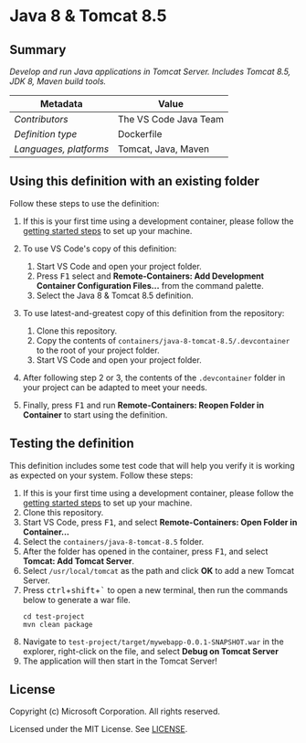 # Java 8 & Tomcat 8.5

## Summary

*Develop and run Java applications in Tomcat Server. Includes Tomcat 8.5, JDK 8, Maven build tools.*

| Metadata | Value |  
|----------|-------|
| *Contributors* | The VS Code Java Team |
| *Definition type* | Dockerfile |
| *Languages, platforms* | Tomcat, Java, Maven |

## Using this definition with an existing folder

Follow these steps to use the definition:

1. If this is your first time using a development container, please follow the [getting started steps](https://aka.ms/vscode-remote/containers/getting-started) to set up your machine.

2. To use VS Code's copy of this definition:
   1. Start VS Code and open your project folder.
   2. Press <kbd>F1</kbd> select and **Remote-Containers: Add Development Container Configuration Files...** from the command palette.
   3. Select the Java 8 & Tomcat 8.5 definition.

3. To use latest-and-greatest copy of this definition from the repository:
   1. Clone this repository.
   2. Copy the contents of `containers/java-8-tomcat-8.5/.devcontainer` to the root of your project folder.
   3. Start VS Code and open your project folder.

4. After following step 2 or 3, the contents of the `.devcontainer` folder in your project can be adapted to meet your needs.

5. Finally, press <kbd>F1</kbd> and run **Remote-Containers: Reopen Folder in Container** to start using the definition.

## Testing the definition

This definition includes some test code that will help you verify it is working as expected on your system. Follow these steps:

1. If this is your first time using a development container, please follow the [getting started steps](https://aka.ms/vscode-remote/containers/getting-started) to set up your machine.
2. Clone this repository.
3. Start VS Code, press <kbd>F1</kbd>, and select **Remote-Containers: Open Folder in Container...**
4. Select the `containers/java-8-tomcat-8.5` folder.
5. After the folder has opened in the container, press <kbd>F1</kbd>, and select **Tomcat: Add Tomcat Server**.
6. Select `/usr/local/tomcat` as the path and click **OK** to add a new Tomcat Server.
7. Press <kbd>ctrl</kbd>+<kbd>shift</kbd>+<kbd>`</kbd> to open a new terminal, then run the commands below to generate a war file.
    ```
    cd test-project
    mvn clean package
    ```
8. Navigate to `test-project/target/mywebapp-0.0.1-SNAPSHOT.war` in the explorer, right-click on the file, and select **Debug on Tomcat Server**
9. The application will then start in the Tomcat Server!

## License

Copyright (c) Microsoft Corporation. All rights reserved.

Licensed under the MIT License. See [LICENSE](https://github.com/Microsoft/vscode-dev-containers/blob/master/LICENSE).
